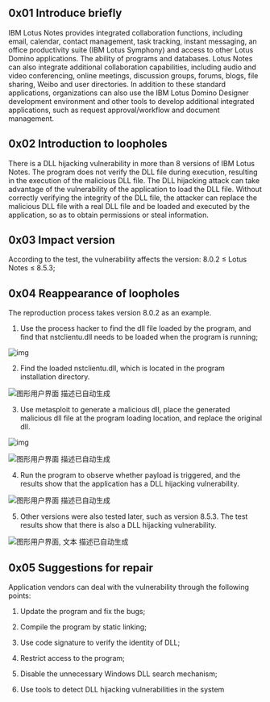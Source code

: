  

## 0x01 Introduce briefly

IBM Lotus Notes provides integrated collaboration functions, including email, calendar, contact management, task tracking, instant messaging, an office productivity suite (IBM Lotus Symphony) and access to other Lotus Domino applications. The ability of programs and databases. Lotus Notes can also integrate additional collaboration capabilities, including audio and video conferencing, online meetings, discussion groups, forums, blogs, file sharing, Weibo and user directories. In addition to these standard applications, organizations can also use the IBM Lotus Domino Designer development environment and other tools to develop additional integrated applications, such as request approval/workflow and document management.

 

## 0x02 Introduction to loopholes

There is a DLL hijacking vulnerability in more than 8 versions of IBM Lotus Notes. The program does not verify the DLL file during execution, resulting in the execution of the malicious DLL file. The DLL hijacking attack can take advantage of the vulnerability of the application to load the DLL file. Without correctly verifying the integrity of the DLL file, the attacker can replace the malicious DLL file with a real DLL file and be loaded and executed by the application, so as to obtain permissions or steal information.

## 0x03 Impact version

According to the test, the vulnerability affects the version: 8.0.2 ≤ Lotus Notes ≤ 8.5.3;

## 0x04 Reappearance of loopholes

The reproduction process takes version 8.0.2 as an example.

1. Use the process hacker to find the dll file loaded by the program, and find that nstclientu.dll needs to be loaded when the program is running;

![img](file:////Users/takuyasec/Library/Group%20Containers/UBF8T346G9.Office/TemporaryItems/msohtmlclip/clip_image001.png)

 

2. Find the loaded nstclientu.dll, which is located in the program installation directory.

![图形用户界面  描述已自动生成](file:////Users/takuyasec/Library/Group%20Containers/UBF8T346G9.Office/TemporaryItems/msohtmlclip/clip_image002.png)

 

3. Use metasploit to generate a malicious dll, place the generated malicious dll file at the program loading location, and replace the original dll.

![img](file:////Users/takuyasec/Library/Group%20Containers/UBF8T346G9.Office/TemporaryItems/msohtmlclip/clip_image003.jpg)

![图形用户界面  描述已自动生成](file:////Users/takuyasec/Library/Group%20Containers/UBF8T346G9.Office/TemporaryItems/msohtmlclip/clip_image004.png)

 

4. Run the program to observe whether payload is triggered, and the results show that the application has a DLL hijacking vulnerability.

![图形用户界面  描述已自动生成](file:////Users/takuyasec/Library/Group%20Containers/UBF8T346G9.Office/TemporaryItems/msohtmlclip/clip_image005.png)

 

5. Other versions were also tested later, such as version 8.5.3. The test results show that there is also a DLL hijacking vulnerability.

![图形用户界面, 文本  描述已自动生成](file:////Users/takuyasec/Library/Group%20Containers/UBF8T346G9.Office/TemporaryItems/msohtmlclip/clip_image006.png)



## 0x05 Suggestions for repair

Application vendors can deal with the vulnerability through the following points:

1. Update the program and fix the bugs;

2. Compile the program by static linking;

3. Use code signature to verify the identity of DLL;

4. Restrict access to the program;

5. Disable the unnecessary Windows DLL search mechanism;

6. Use tools to detect DLL hijacking vulnerabilities in the system